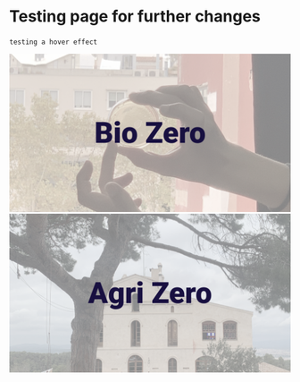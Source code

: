 # Testing page for further changes

`testing a hover effect`

<div style="width=100%">
    <img src="/docs/images/Tiles/BioZero.png" class="effect"></img>
    <img src="/docs/images/Tiles/AgriZero.png" class="hide"></img>
</div>

